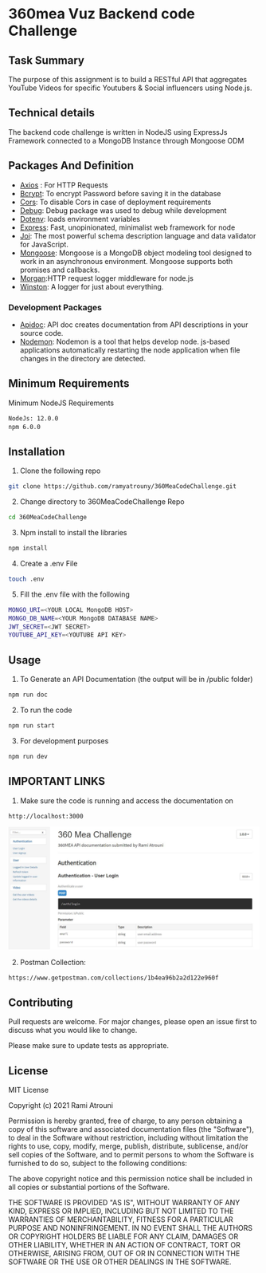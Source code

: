 # 360mea Vuz Backend code Challenge

## Task Summary

The purpose of this assignment is to build a RESTful API that aggregates YouTube
Videos for specific Youtubers & Social influencers using Node.js.

## Technical details

The backend code challenge is written in NodeJS using ExpressJs Framework connected to a MongoDB Instance through Mongoose ODM

## Packages And Definition
* [Axios](https://www.npmjs.com/package/axios) : For HTTP Requests
* [Bcrypt](https://www.npmjs.com/package/bcrypt): To encrypt Password before saving it in the database
* [Cors](https://www.npmjs.com/package/cors): To disable Cors in case of deployment requirements
* [Debug](https://www.npmjs.com/package/debug): Debug package was used to debug while development
* [Dotenv](https://www.npmjs.com/package/dotenv): loads environment variables
* [Express](https://www.npmjs.com/package/express): Fast, unopinionated, minimalist web framework for node
* [Joi](https://www.npmjs.com/package/joi): The most powerful schema description language and data validator for JavaScript.
* [Mongoose](https://www.npmjs.com/package/mongoose): Mongoose is a MongoDB object modeling tool designed to work in an asynchronous environment. Mongoose supports both promises and callbacks.
* [Morgan](https://www.npmjs.com/package/morgan):HTTP request logger middleware for node.js
* [Winston](https://www.npmjs.com/package/winston): A logger for just about everything.

### Development Packages
* [Apidoc](https://www.npmjs.com/package/apidoc): API doc creates documentation from API descriptions in your source code.
* [Nodemon](https://www.npmjs.com/package/nodemon): Nodemon is a tool that helps develop node. js-based applications automatically restarting the node application when file changes in the directory are detected.


## Minimum Requirements
Minimum NodeJS Requirements 
```bash
NodeJs: 12.0.0 
npm 6.0.0
```

## Installation

1. Clone the following repo

```bash
git clone https://github.com/ramyatrouny/360MeaCodeChallenge.git
```

2. Change directory to 360MeaCodeChallenge Repo
```bash
cd 360MeaCodeChallenge
```

3. Npm install to install the libraries
```bash
npm install 
```

4. Create a .env File
```bash
touch .env
```

5. Fill the .env file with the following
```bash
MONGO_URI=<YOUR LOCAL MongoDB HOST>
MONGO_DB_NAME=<YOUR MongoDB DATABASE NAME>
JWT_SECRET=<JWT SECRET>
YOUTUBE_API_KEY=<YOUTUBE API KEY>
```

## Usage 

1. To Generate an API Documentation (the output will be in /public folder)
```bash
npm run doc
```

2. To run the code
```bash
npm run start
```

3. For development purposes
```bash
npm run dev
```

## IMPORTANT LINKS

1. Make sure the code is running and access the documentation on 
```bash
http://localhost:3000
```
![Alt text](/images/documentation.JPG?raw=true "Documentation")

2. Postman Collection: 
```bash
https://www.getpostman.com/collections/1b4ea96b2a2d122e960f
```

## Contributing
Pull requests are welcome. For major changes, please open an issue first to discuss what you would like to change.

Please make sure to update tests as appropriate.

## License
MIT License

Copyright (c) 2021 Rami Atrouni

Permission is hereby granted, free of charge, to any person obtaining a copy
of this software and associated documentation files (the "Software"), to deal
in the Software without restriction, including without limitation the rights
to use, copy, modify, merge, publish, distribute, sublicense, and/or sell
copies of the Software, and to permit persons to whom the Software is
furnished to do so, subject to the following conditions:

The above copyright notice and this permission notice shall be included in all
copies or substantial portions of the Software.

THE SOFTWARE IS PROVIDED "AS IS", WITHOUT WARRANTY OF ANY KIND, EXPRESS OR
IMPLIED, INCLUDING BUT NOT LIMITED TO THE WARRANTIES OF MERCHANTABILITY,
FITNESS FOR A PARTICULAR PURPOSE AND NONINFRINGEMENT. IN NO EVENT SHALL THE
AUTHORS OR COPYRIGHT HOLDERS BE LIABLE FOR ANY CLAIM, DAMAGES OR OTHER
LIABILITY, WHETHER IN AN ACTION OF CONTRACT, TORT OR OTHERWISE, ARISING FROM,
OUT OF OR IN CONNECTION WITH THE SOFTWARE OR THE USE OR OTHER DEALINGS IN THE
SOFTWARE.